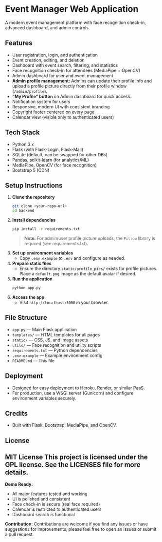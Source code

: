 # Event Manager Web Application

A modern event management platform with face recognition check-in, advanced dashboard, and admin controls.

## Features
- User registration, login, and authentication
- Event creation, editing, and deletion
- Dashboard with event search, filtering, and statistics
- Face recognition check-in for attendees (MediaPipe + OpenCV)
- Admin dashboard for user and event management
- **Admin profile management:** Admins can update their profile info and upload a profile picture directly from their profile window (`/admin/profile`).
- **"My Profile" button** on Admin dashboard for quick access.
- Notification system for users
- Responsive, modern UI with consistent branding
- Copyright footer centered on every page
- Calendar view (visible only to authenticated users)

## Tech Stack
- Python 3.x
- Flask (with Flask-Login, Flask-Mail)
- SQLite (default, can be swapped for other DBs)
- Pandas, scikit-learn (for analytics/ML)
- MediaPipe, OpenCV (for face recognition)
- Bootstrap 5 (CDN)

## Setup Instructions
1. **Clone the repository**
   ```bash
   git clone <your-repo-url>
   cd backend
   ```
2. **Install dependencies**
   ```bash
   pip install -r requirements.txt
   ```
   > **Note:** For admin/user profile picture uploads, the `Pillow` library is required (see requirements.txt).
3. **Set up environment variables**
   - Copy `.env.example` to `.env` and configure as needed.
4. **Prepare static files**
   - Ensure the directory `static/profile_pics/` exists for profile pictures. Place a `default.png` image as the default avatar if desired.
5. **Run the application**
   ```bash
   python app.py
   ```
6. **Access the app**
   - Visit `http://localhost:5000` in your browser.

## File Structure
- `app.py` — Main Flask application
- `templates/` — HTML templates for all pages
- `static/` — CSS, JS, and image assets
- `utils/` — Face recognition and utility scripts
- `requirements.txt` — Python dependencies
- `.env.example` — Example environment config
- `README.md` — This file

## Deployment
- Designed for easy deployment to Heroku, Render, or similar PaaS.
- For production, use a WSGI server (Gunicorn) and configure environment variables securely.

## Credits
- Built with Flask, Bootstrap, MediaPipe, and OpenCV.

## License
MIT License
This project is licensed under the GPL license. See the LICENSES file for more details. 
---

**Demo Ready:**
- All major features tested and working
- UI is polished and consistent
- Face check-in is secure (real face required)
- Calendar is restricted to authenticated users
- Dashboard search is functional

**Contribution:**
Contributions are welcome if you find any issues or have suggestions for improvements, please feel free to open an issues or submit a pull request.
